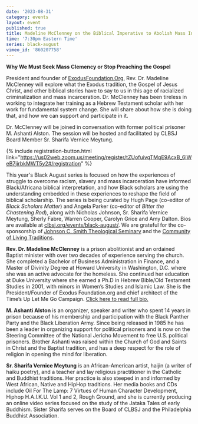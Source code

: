 ```yaml
---
date: '2023-08-31'
category: events
layout: event
published: true
title: Madeline McClenney on the Biblical Imperative to Abolish Mass Incarceration
time: '7:30pm Eastern Time'
series: black-august
vimeo_id: '860207758'
---
```

**Why We Must Seek Mass Clemency or Stop Preaching the Gospel**

President and founder of [ExodusFoundation.Org](https://exodusfoundation.org/), Rev. Dr. Madeline McClenney will explore what the Exodus tradition, the Gospel of Jesus Christ, and other biblical stories have to say to us in this age of racialized criminalization and mass incarceration. Dr. McClenney has been tireless in working to integrate her training as a Hebrew Testament scholar with her work for fundamental system change. She will share about how she is doing that, and how we can support and participate in it. 

Dr. McClenney will be joined in conversation with former political prisoner M. Ashanti Alston. The session will be hosted and facilitated by CLBSJ Board Member Sr. Sharifa Vernice Meytung.

{% include registration-button.html link="https://us02web.zoom.us/meeting/register/tZUofuivqTMqE9AcxB_6lWeB7jirbkMWT5y2#/registration" %}

This year's Black August series is focused on how the experiences of struggle to overcome racism, slavery and mass incarceration have informed Black/Africana biblical interpretation, and how Black scholars are using the understanding embedded in these experiences to reshape the field of biblical scholarship. The series is being curated by Hugh Page (co-editor of _Black Scholars Matter_) and Angela Parker (co-editor of _Bitter the Chastening Rod_), along with Nicholas Johnson, Sr. Sharifa Vernice Meytung, Sherly Fabre, Warren Cooper, Carolyn Grice and Amy Dalton. Bios are available at [clbsj.org/events/black-august/](https://clbsj.org/events/black-august/). We are grateful for the co-sponsorship of [Johnson C. Smith Theological Seminary](https://www.jcsts.org/) and the [Community of Living Traditions](https://www.facebook.com/CLTMultifaith/).

**Rev. Dr. Madeline McClenney** is a prison abolitionist and an ordained Baptist minister with over two decades of experience serving the church. She completed a Bachelor of Business Administration in Finance, and a Master of Divinity Degree at Howard University in Washington, D.C. where she was an active advocate for the homeless. She continued her education at Duke University where she earned a Ph.D in Hebrew Bible/Old Testament Studies in 2001, with minors in Women’s Studies and Islamic Law. She is the President/Founder of Exodus Foundation.org and chief architect of the Time’s Up Let Me Go Campaign. [Click here to read full bio.](https://www.madelinemcclenney.com/about-dr-mcclenney/)

**M. Ashanti Alston** is an organizer, speaker and writer who spent 14 years in prison because of his membership and participation with the Black Panther Party and the Black Liberation Army. Since being released in 1985 he has been a leader in organizing support for political prisoners and is now on the Steering Committee of the National Jericho Movement to free U.S. political prisoners. Brother Ashanti was raised within the Church of God and Saints in Christ and the Baptist tradition, and has a deep respect for the role of religion in opening the mind for liberation.

**Sr. Sharifa Vernice Meytung** is an African-American artist, haijin (a writer of haiku poetry), and a teacher and lay religious practitioner in the Catholic and Buddhist traditions. Her practice is also steeped in and informed by West African, Native and HipHop traditions. Her media books and CDs include Oil For The Lamp: 7 Virtues of Human Character Development, Hiphop H.A.I.K.U. Vol 1 and 2, Rough Ground, and she is currently producing an online video series focused on the study of the Jataka Tales of early Buddhism. Sister Sharifa serves on the Board of CLBSJ and the Philadelphia Buddhist Association.

